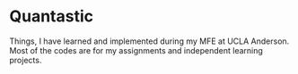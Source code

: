 # Quantastic
Things, I have learned and implemented during my MFE at UCLA Anderson. Most of the codes are for my assignments and independent learning projects. 
